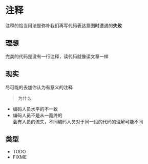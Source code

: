 # 注释
注释的恰当用法是弥补我们再写代码表达意图时遭遇的**失败**

## 理想
完美的代码是没有一行注释，读代码就像读文章一样

## 现实
尽可能的去加你认为有意义的注释
> 为什么
- 编码人员水平的不一致
- 编码人员不是从一而终的  
  会有人员的流失，不同编码人员对于同一段的代码的理解可能不同

## 类型
- TODO
- FIXME